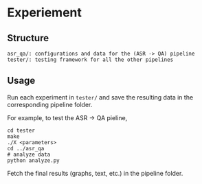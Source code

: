 # Experiement

## Structure

```
asr_qa/: configurations and data for the (ASR -> QA) pipeline
tester/: testing framework for all the other pipelines
```

## Usage

Run each experiment in `tester/` and save the resulting data in the corresponding pipeline folder.

For example, to test the ASR -> QA pieline, 

```
cd tester
make
./X <parameters>
cd ../asr_qa
# analyze data
python analyze.py
```

Fetch the final results (graphs, text, etc.) in the pipeline folder.
